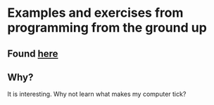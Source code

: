 # Examples and exercises from programming from the ground up
## Found [here](http://programminggroundup.blogspot.com/)

## Why?
It is interesting. Why not learn what makes my computer tick?
